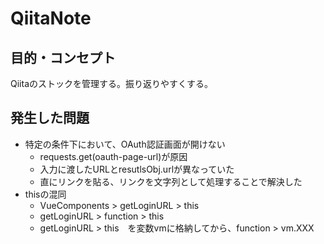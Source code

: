 # QiitaNote

## 目的・コンセプト
Qiitaのストックを管理する。振り返りやすくする。

## 発生した問題
- 特定の条件下において、OAuth認証画面が開けない
    - requests.get(oauth-page-url)が原因
    - 入力に渡したURLとresutlsObj.urlが異なっていた
    - 直にリンクを貼る、リンクを文字列として処理することで解決した
- thisの混同
    - VueComponents > getLoginURL > this
    - getLoginURL > function > this
    - getLoginURL > this　を変数vmに格納してから、function > vm.XXX